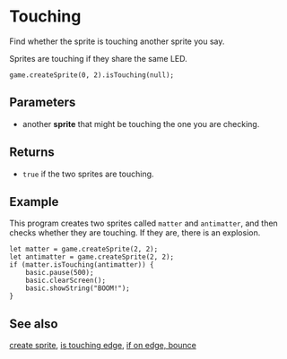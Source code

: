 # Touching

Find whether the sprite is touching another sprite you say.

Sprites are touching if they share the same LED.

```sig
game.createSprite(0, 2).isTouching(null);
```

## Parameters

* another **sprite** that might be touching the one you are checking.

## Returns

* `true` if the two sprites are touching.

## Example

This program creates two sprites called ``matter`` and ``antimatter``,
and then checks whether they are touching.  If they are, there is an
explosion.

```blocks
let matter = game.createSprite(2, 2);
let antimatter = game.createSprite(2, 2);
if (matter.isTouching(antimatter)) {
    basic.pause(500);
    basic.clearScreen();
    basic.showString("BOOM!");
}
```

## See also

[create sprite](/reference/game/create-sprite),
[is touching edge](/reference/game/is-touching-edge),
[if on edge, bounce](/reference/game/if-on-edge-bounce)
